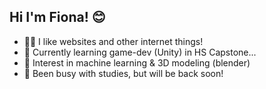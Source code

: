 
## Hi I'm Fiona! 😊
- 👩‍💻 I like websites and other internet things!
- 📝 Currently learning game-dev (Unity) in HS Capstone...
- 🌸 Interest in machine learning & 3D modeling (blender)
- 🌷 Been busy with studies, but will be back soon!
